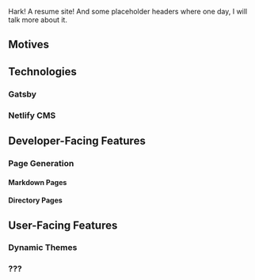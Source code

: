 Hark! A resume site!
And some placeholder headers where one day, I will talk more about it.

## Motives

## Technologies
### Gatsby
### Netlify CMS

## Developer-Facing Features
### Page Generation
#### Markdown Pages
#### Directory Pages

## User-Facing Features
### Dynamic Themes
### ???

